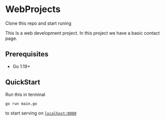 # WebProjects

Clone this repo and start runing


This Is a web development project.
In this project we have a basic contact page.

## Prerequisites

- Go 1.19+

## QuickStart

Run this in terminal

```shell
go run main.go
```

to start serving on [`localhost:8080`](http://localhost:8080)
